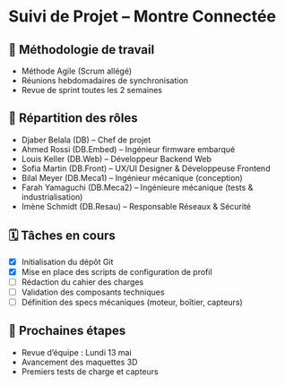 # Suivi de Projet – Montre Connectée

## 🔄 Méthodologie de travail
- Méthode Agile (Scrum allégé)
- Réunions hebdomadaires de synchronisation
- Revue de sprint toutes les 2 semaines

## 📌 Répartition des rôles
- Djaber Belala (DB) – Chef de projet
- Ahmed Rossi (DB.Embed) – Ingénieur firmware embarqué
- Louis Keller (DB.Web) – Développeur Backend Web
- Sofia Martin (DB.Front) – UX/UI Designer & Développeuse Frontend
- Bilal Meyer (DB.Meca1) – Ingénieur mécanique (conception)
- Farah Yamaguchi (DB.Meca2) – Ingénieure mécanique (tests & industrialisation)
- Imène Schmidt (DB.Resau) – Responsable Réseaux & Sécurité

## 🗓️ Tâches en cours
- [x] Initialisation du dépôt Git
- [x] Mise en place des scripts de configuration de profil
- [ ] Rédaction du cahier des charges
- [ ] Validation des composants techniques
- [ ] Définition des specs mécaniques (moteur, boîtier, capteurs)

## 📅 Prochaines étapes
- Revue d’équipe : Lundi 13 mai
- Avancement des maquettes 3D
- Premiers tests de charge et capteurs

